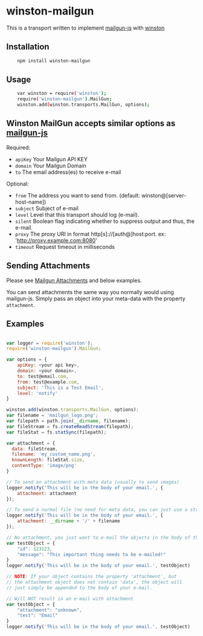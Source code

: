 # winston-mailgun

This is a transport written to implement [mailgun-js](https://github.com/1lobby/mailgun-js) with [winston](https://github.com/winstonjs/winston)

## Installation

```bash
    npm install winston-mailgun
```

## Usage

```bash
    var winston = require('winston');
    require('winston-mailgun').MailGun;
    winston.add(winston.transports.MailGun, options);
```

## Winston MailGun accepts similar options as [mailgun-js](https://github.com/1lobby/mailgun-js)

Required:

- `apiKey` Your Mailgun API KEY  
- `domain` Your Mailgun Domain  
- `to` The email address(es) to receive e-mail  

Optional:

- `from` The address you want to send from. (default: winston@[server-host-name])
- `subject` Subject of e-mail
- `level` Level that this transport should log (e-mail).
- `silent` Boolean flag indicating whether to suppress output and thus, the e-mail.
- `proxy` The proxy URI in format http[s]://[auth@]host:port. ex: 'http://proxy.example.com:8080'  
- `timeout` Request timeout in milliseconds  

## Sending Attachments

Please see [Mailgun Attachments](https://github.com/1lobby/mailgun-js#attachments) and below examples.

You can send attachments the same way you normally would using mailgun-js. Simply pass an object into your meta-data with the property `attachment`.

## Examples

```js

var logger = require('winston');
require('winston-mailgun').MailGun;

var options = {
    apiKey: <your api key>,
    domain: <your domain>,
    to: test@email.com,
    from: test@example.com,
    subject: 'This is a Test Email',
    level: 'notify'
}

winston.add(winston.transports.MailGun, options);
var filename = 'mailgun_logo.png';
var filepath = path.join(__dirname, filename);
var fileStream = fs.createReadStream(filepath);
var fileStat = fs.statSync(filepath);

var attachment = {
  data: fileStream,
  filename: 'my_custom_name.png',
  knownLength: fileStat.size,
  contentType: 'image/png'
}

// To send an attachment with meta data (usually to send images)
logger.notify('This will be in the body of your email.', {
    attachment: attachment
});

// To send a normal file (no need for meta data, you can just use a string)
logger.notify('This will be in the body of your email.', {
    attachment: __dirname + '/' + filename
});

// No attachment, you just want to e-mail the objects in the body of the email
var testObject = {
    "id": 123123,
    "message": "This important thing needs to be e-mailed!"
}
logger.notify('This will be in the body of your email.', testObject)

// NOTE: If your object contains the property 'attachment', but 
// the attachment object does not contain 'data', the object will 
// just simply be appended to the body of your e-mail.

// Will NOT result in an e-mail with attachment
var testObject = {
    "attachment": "unknown",
    "test": "Email"
}
logger.notify('This will be in the body of your email.', testObject)

```
